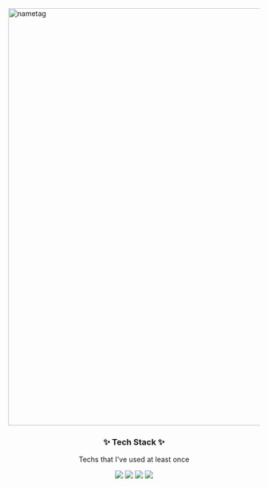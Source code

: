 
<img width="835" alt="nametag" src="https://user-images.githubusercontent.com/84368302/127463337-6f140b6f-c217-46aa-be82-69c42cd85d2a.PNG">


<h3 align = "center">✨ Tech Stack ✨</h3>

<p align = "center"> Techs that I've used at least once </p>

<div align = "center">
<img src="https://img.shields.io/badge/python-3766AB?style=flat-square&logo=python&logoColor=white" ></a>
<img src="https://img.shields.io/badge/Go-3766AB?style=flat-square&logo=Go&logoColor=white" ></a>
<img src="https://img.shields.io/badge/Css-3766AB?style=flat-square&logo=Css&logoColor=white" ></a>
<img src="https://img.shields.io/badge/Html-3766AB?style=flat-square&logo=Html&logoColor=white" ></a>
</div>


